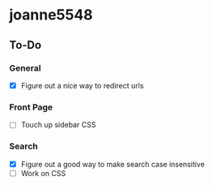 # joanne5548

## To-Do
### General
- [x] Figure out a nice way to redirect urls

### Front Page
- [ ] Touch up sidebar CSS

### Search
- [x] Figure out a good way to make search case insensitive
- [ ] Work on CSS